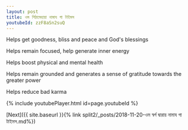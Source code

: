 ```yaml
---
layout: post
title: ওম পিঠামেহায়া নামায গা টাইমস
youtubeId: zzF8aSn2suQ
---
```

 
 
Helps get goodness, bliss and peace and God's blessings
 
Helps remain focused, help generate inner energy 
 
Helps boost physical and mental health 
 
Helps remain grounded and generates a sense of gratitude towards the greater power 
 
Helps reduce bad karma
 
 
 
 


{% include youtubePlayer.html id=page.youtubeId %}
 
[Next]({{ site.baseurl }}{% link  split2/_posts/2018-11-20-ওম স্বর্গ দ্বারায় নামায গা টাইমস.md%})
 
